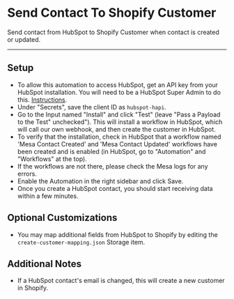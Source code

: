 # Send Contact To Shopify Customer

Send contact from HubSpot to Shopify Customer when contact is created or updated.

---

## Setup 
- To allow this automation to access HubSpot, get an API key from your HubSpot installation. You will need to be a HubSpot Super Admin to do this. [Instructions](https://knowledge.hubspot.com/integrations/how-do-i-get-my-hubspot-api-key).
- Under "Secrets", save the client ID as `hubspot-hapi`.
- Go to the Input named "Install" and click "Test" (leave "Pass a Payload to the Test" unchecked"). This will install a workflow in HubSpot, which will call our own webhook, and then create the customer in HubSpot.
- To verify that the installation, check in HubSpot that a workflow named 'Mesa Contact Created' and 'Mesa Contact Updated' workflows have been created and is enabled (in HubSpot, go to "Automation" and "Workflows" at the top).
- If the workflows are not there, please check the Mesa logs for any errors.
- Enable the Automation in the right sidebar and click Save.
- Once you create a HubSpot contact, you should start receiving data within a few minutes.  

## Optional Customizations
- You may map additional fields from HubSpot to Shopify by editing the `create-customer-mapping.json` Storage item.

## Additional Notes
- If a HubSpot contact's email is changed, this will create a new customer in Shopify.